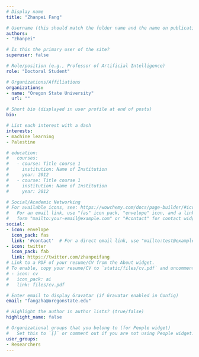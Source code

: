 ```yaml
---
# Display name
title: "Zhanpei Fang"

# Username (this should match the folder name and the name on publications)
authors:
- "zhanpei"

# Is this the primary user of the site?
superuser: false

# Role/position (e.g., Professor of Artificial Intelligence)
role: "Doctoral Student"

# Organizations/Affiliations
organizations:
- name: "Oregon State University"
  url: ""

# Short bio (displayed in user profile at end of posts)
bio: 

# List each interest with a dash
interests:
- machine learning
- Palestine

# education:
#   courses:
#   - course: Title course 1
#     institution: Name of Institution
#     year: 2012
#   - course: Title course 1
#     institution: Name of Institution
#     year: 2012

# Social/Academic Networking
# For available icons, see: https://wowchemy.com/docs/page-builder/#icons
#   For an email link, use "fas" icon pack, "envelope" icon, and a link in the
#   form "mailto:your-email@example.com" or "#contact" for contact widget.
social:
- icon: envelope
  icon_pack: fas
  link: '#contact'  # For a direct email link, use "mailto:test@example.org".
- icon: twitter
  icon_pack: fab
  link: https://twitter.com/zhanpeifang
# Link to a PDF of your resume/CV from the About widget.
# To enable, copy your resume/CV to `static/files/cv.pdf` and uncomment the lines below.
# - icon: cv
#   icon_pack: ai
#   link: files/cv.pdf

# Enter email to display Gravatar (if Gravatar enabled in Config)
email: "fangzha@oregonstate.edu"

# Highlight the author in author lists? (true/false)
highlight_name: false

# Organizational groups that you belong to (for People widget)
#   Set this to `[]` or comment out if you are not using People widget.
user_groups:
- Researchers
---
```

